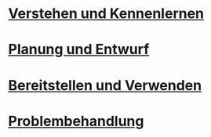 # [Verstehen und Kennenlernen](/understand-explore/what-is-ata)
# [Planung und Entwurf](/plan-design/ata-architecture)
# [Bereitstellen und Verwenden](/deploy-use/preinstall-ata)
# [Problembehandlung](/troubleshoot/troubleshooting-ata-known-errors)


<!--HONumber=May16_HO1-->


